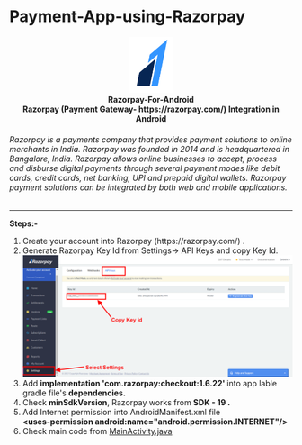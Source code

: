 # Payment-App-using-Razorpay
<p align="center">
  <img src="https://github.com/Suvam-Dawn/Razorpay-For-Android/blob/master/README/razorpay.png"width="15%;" height="100px;"/><br/>
   <b>Razorpay-For-Android</h1><br/>Razorpay (Payment Gateway- https://razorpay.com/) Integration in Android</b>
</p>
<h6>Razorpay is a payments company that provides payment solutions to online merchants in India. Razorpay was founded in 2014 and is headquartered in Bangalore, India. Razorpay allows online businesses to accept, process and disburse digital payments through several payment modes like debit cards, credit cards, net banking, UPI and prepaid digital wallets. Razorpay payment solutions can be integrated by both web and mobile applications.</h6>
<hr>

<p><b> Steps:- </b></p>
<ol type="1">
  <li>Create your account into Razorpay (https://razorpay.com/) .</li>
  <li>Generate Razorpay Key Id from Settings-> API Keys and copy Key Id.</li>
  <img src="https://github.com/Suvam-Dawn/Razorpay-For-Android/blob/master/README/Razorpay%20Key%20Id.png"/>
  <li>Add <b> implementation 'com.razorpay:checkout:1.6.22' </b> into app lable gradle file's <b>dependencies.</b></li>
  <li>Check <b>minSdkVersion</b>, Razorpay works from <b>SDK - 19 .</b></li>
  <li>Add Internet permission into AndroidManifest.xml file<br><b> &#60;uses-permission android:name="android.permission.INTERNET"/&#62; </b> </br></li>
  <li>Check main code from <a href="https://github.com/Prateek-Nayak/Payment-App-using-Razorpay/tree/main/app/src/main/java/com/example/razorpay/MainActivity.java" target="_blank">MainActivity.java</a></li>
</ol>

